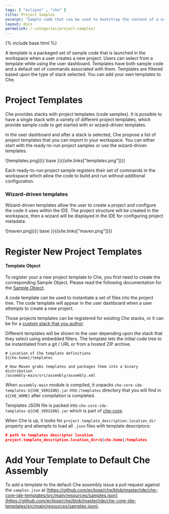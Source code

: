 ```yaml
---
tags: [ "eclipse" , "che" ]
title: Project Samples
excerpt: "Sample code that can be used to bootstrap the content of a new project."
layout: docs
permalink: /:categories/project-samples/
---
```

{% include base.html %}

A template is a packaged set of sample code that is launched in the workspace when a user creates a new project. Users can select from a template while using the user dashboard. Templates have both sample code and a default set of commands associated with them. Templates are filtered based upon the type of stack selected. You can add your own templates to Che.

# Project Templates  
Che provides stacks with project templates (code samples).  It is possible to have a single stack with a variety of different project templates, which provide sample code to get started with or wizard-driven templates.

In the user dashboard and after a stack is selected, Che propose a list of project templates that you can import in your workspace. You can either start with the ready-to-run project samples or use the wizard-driven templates.

![templates.png]({{ base }}{{site.links["templates.png"]}})

Each ready-to-run project sample registers their set of commands in the workspace which allow the code to build and run without additional configuration.

### Wizard-driven templates
Wizard-driven templates allow the user to create a project and configure the code it uses within the IDE. The project structure will be created in the workspace, then a wizard will be displayed in the IDE for configuring project metadata.

![maven.png]({{ base }}{{site.links["maven.png"]}})

# Register New Project Templates  

#### Template Object
To register your a new project template to Che, you first need to create the corresponding Sample Object. Please read the following documentation for the [Sample Object]({{base}}{{site.links["ws-data-model-samples"]}}).  

A code template can be used to instantiate a set of files into the project tree. The code template will appear in the user dashboard when a user attempts to create a new project.

Those projects templates can be registered for existing Che stacks, or it can be for a [custom stack that you author]({{base}}{{site.links["ws-stacks"]}}#custom-stack).

Different templates will be shown to the user depending upon the stack that they select using embedded filters. The template lets the initial code tree to be instantiated from a git / URL or from a hosted ZIP archive.

```shell  
# Location of Che template definitions
${che.home}/templates

# How Maven grabs templates and packages them into a binary distribution
/assembly-main/src/assembly/assembly.xml
```

When `assembly-main` module is compiled, it unpacks `che-core-ide-templates-${CHE_VERSION}.jar` into `/templates` directory that you will find in `${CHE_HOME}` after compilation is completed.

Templates JSON file is packed into  `che-core-ide-templates-${CHE_VERSION}.jar` which is part of [che-core](https://github.com/eclipse/che/tree/master/core).

When Che is up, it looks for `project.template_description.location_dir` property and attempts to load all `.json` files with template descriptors:

```json  
# path to templates descriptor location
project.template_description.location_dir=${che.home}/templates
```

# Add Your Template to Default Che Assembly  
To add a template to the default Che assembly issue a pull request against the `samples.json` at [https://github.com/eclipse/che/blob/master/ide/che-core-ide-templates/src/main/resources/samples.json](https://github.com/eclipse/che/blob/master/ide/che-core-ide-templates/src/main/resources/samples.json).
